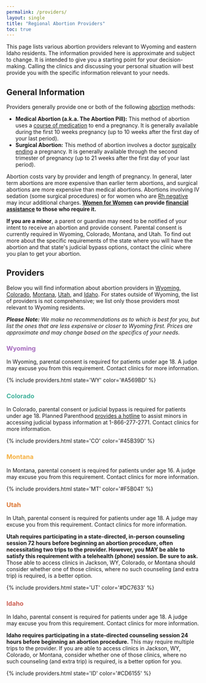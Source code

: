 ```yaml
---
permalink: /providers/
layout: single
title: "Regional Abortion Providers"
toc: true
---
```


This page lists various abortion providers relevant to Wyoming and eastern Idaho residents.
The information provided here is approximate and subject to change. It is
intended to give you a starting point for your decision-making.
Calling the clinics and discussing your personal situation will best
provide you with the specific information relevant to your needs.

## General Information

Providers generally provide one or both of the following
[abortion](/abortion) methods:

* **Medical Abortion (a.k.a. The Abortion Pill):** This method of abortion
    uses a [course of
    medication](https://www.plannedparenthood.org/learn/abortion/the-abortion-pill)
    to end a pregnancy. It is generally available during the first 10
    weeks pregnancy (up to 10 weeks after the first day of your
    last period).
* **Surgical Abortion:** This method of abortion involves a doctor
    [surgically ending](https://www.plannedparenthood.org/learn/abortion/in-clinic-abortion-procedures)
    a pregnancy. It is generally available through the second
    trimester of pregnancy (up to 21 weeks after the first day of your
    last period).

Abortion costs vary by provider and length of pregnancy. In general,
later term abortions are more expensive than earlier term abortions,
and surgical abortions are more expensive than medical
abortions. Abortions involving IV sedation (some surgical procedures)
or for women who are [Rh
negative](https://www.acog.org/Patients/FAQs/The-Rh-Factor-How-It-Can-Affect-Your-Pregnancy)
may incur additional charges. **[Women for Women](/) can provide
[financial assistance](/financial) to those who require it.**

**If you are a minor**, a parent or guardian may need to be notified
of your intent to receive an abortion and provide consent. Parental
consent is currently required in Wyoming, Colorado, Montana, and
Utah. To find out more about the specific requirements of the state
where you will have the abortion and that state's judicial bypass options, contact
the clinic where you plan to get your abortion.

## Providers

Below you will find information about abortion providers in
[Wyoming](#wyoming), [Colorado](#colorado), [Montana](#montana),
[Utah](#utah), and [Idaho](#idaho). For states outside of Wyoming, the
list of providers is not comprehensive; we list only those providers
most relevant to Wyoming residents.

_**Please Note:** We make no recommendations as to which is best for
   you, but list the ones that are less expensive or closer to Wyoming
   first. Prices are approximate and may change based on the specifics
   of your needs._

### <span style="color: #A569BD">Wyoming</span>

In Wyoming, parental consent is required for patients under age 18.  A
judge may excuse you from this requirement. Contact clinics for more
information.

{% include providers.html state='WY' color='#A569BD' %}

### <span style="color: #45B39D">Colorado</span>

In Colorado, parental consent or judicial bypass is required for
patients under age 18. Planned Parenthood [provides a
hotline](https://www.plannedparenthood.org/planned-parenthood-rocky-mountains/planned-parenthood-parental-notification/judicial-bypass-faq)
to assist minors in accessing judicial bypass information at
1-866-277-2771. Contact clinics for more information.

{% include providers.html state='CO' color='#45B39D' %}

### <span style="color: #F5B041">Montana</span>

In Montana, parental consent is required for patients under age 16. A
judge may excuse you from this requirement. Contact clinics for more
information.

{% include providers.html state='MT' color='#F5B041' %}

### <span style="color: #DC7633">Utah</span>

In Utah, parental consent is required for patients under age 18. A
judge may excuse you from this requirement. Contact clinics for more
information.

**Utah requires participating in a state-directed, in-person
counseling session 72 hours before beginning an abortion procedure,
often necessitating two trips to the provider. However, you MAY be able 
to satisfy this requirement with a telehealth (phone) session. Be sure to ask.** 
Those able to access clinics in Jackson, WY, Colorado, or Montana should 
consider whether one of those clinics, where no such counseling 
(and extra trip) is required, is a better option.

{% include providers.html state='UT' color='#DC7633' %}

### <span style="color: #CD6155">Idaho</span>

In Idaho, parental consent is required for patients under age 18. A
judge may excuse you from this requirement. Contact clinics for more
information.

**Idaho requires participating in a state-directed counseling session
  24 hours before beginning an abortion procedure.** This may require
  multiple trips to the provider. If you are able to access clinics in
  Jackson, WY, Colorado, or Montana, consider whether one of
  those clinics, where no such counseling (and extra trip) is
  required, is a better option for you.

{% include providers.html state='ID' color='#CD6155' %}
